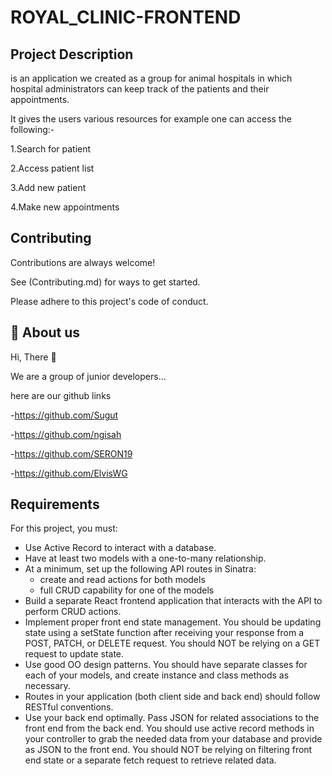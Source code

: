# ROYAL_CLINIC-FRONTEND 

## Project Description
is an application we created as a group for animal hospitals in which hospital administrators can keep track of the patients and their appointments.

It gives the users various resources for example one can access the following:-

1.Search for patient

2.Access patient list

3.Add new patient

4.Make new appointments



## Contributing
Contributions are always welcome!

See (Contributing.md) for ways to get started.

Please adhere to this project's code of conduct.

## 🚀 About us
Hi, There 👋

We are a group of junior developers...

here are our github links

 -https://github.com/Sugut

 -https://github.com/ngisah

 -https://github.com/SERON19

 -https://github.com/ElvisWG



## Requirements

For this project, you must:

- Use Active Record to interact with a database.
- Have at least two models with a one-to-many relationship.
- At a minimum, set up the following API routes in Sinatra:
  - create and read actions for both models
  - full CRUD capability for one of the models
- Build a separate React frontend application that interacts with the API to
  perform CRUD actions.
- Implement proper front end state management. You should be updating state using a
  setState function after receiving your response from a POST, PATCH, or DELETE 
  request. You should NOT be relying on a GET request to update state. 
- Use good OO design patterns. You should have separate classes for each of your
  models, and create instance and class methods as necessary. 
- Routes in your application (both client side and back end) should follow RESTful
  conventions.
- Use your back end optimally. Pass JSON for related associations to the front 
  end from the back end. You should use active record methods in your controller to grab
  the needed data from your database and provide as JSON to the front end. You
  should NOT be relying on filtering front end state or a separate fetch request to
  retrieve related data.